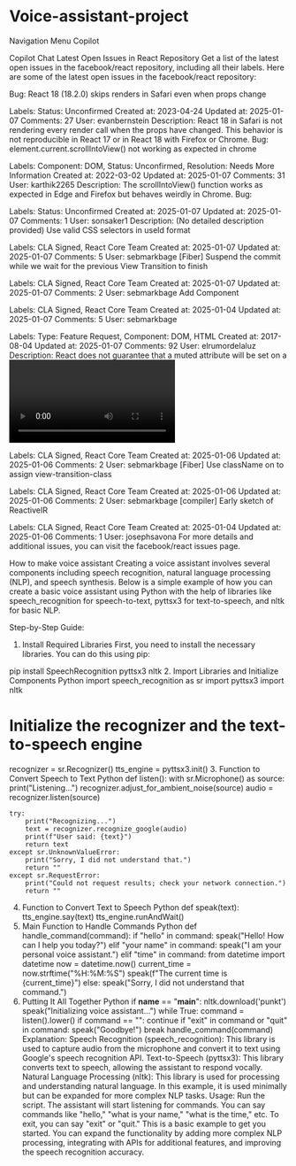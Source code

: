 # Voice-assistant-project


 
Navigation Menu
Copilot

Copilot Chat
Latest Open Issues in React Repository
Get a list of the latest open issues in the facebook/react repository, including all their labels.
Here are some of the latest open issues in the facebook/react repository:

Bug: React 18 (18.2.0) skips renders in Safari even when props change

Labels: Status: Unconfirmed
Created at: 2023-04-24
Updated at: 2025-01-07
Comments: 27
User: evanbernstein
Description: React 18 in Safari is not rendering every render call when the props have changed. This behavior is not reproducible in React 17 or in React 18 with Firefox or Chrome.
Bug: element.current.scrollIntoView() not working as expected in chrome

Labels: Component: DOM, Status: Unconfirmed, Resolution: Needs More Information
Created at: 2022-03-02
Updated at: 2025-01-07
Comments: 31
User: karthik2265
Description: The scrollIntoView() function works as expected in Edge and Firefox but behaves weirdly in Chrome.
Bug:

Labels: Status: Unconfirmed
Created at: 2025-01-07
Updated at: 2025-01-07
Comments: 1
User: sonsaker1
Description: (No detailed description provided)
Use valid CSS selectors in useId format

Labels: CLA Signed, React Core Team
Created at: 2025-01-07
Updated at: 2025-01-07
Comments: 5
User: sebmarkbage
[Fiber] Suspend the commit while we wait for the previous View Transition to finish

Labels: CLA Signed, React Core Team
Created at: 2025-01-07
Updated at: 2025-01-07
Comments: 2
User: sebmarkbage
Add Component

Labels: CLA Signed, React Core Team
Created at: 2025-01-04
Updated at: 2025-01-07
Comments: 5
User: sebmarkbage

Labels: Type: Feature Request, Component: DOM, HTML
Created at: 2017-08-04
Updated at: 2025-01-07
Comments: 92
User: elrumordelaluz
Description: React does not guarantee that a muted attribute will be set on a <video /> element when explicitly passed.
[Fiber] Require group="normal" on all ViewTransition components

Labels: CLA Signed, React Core Team
Created at: 2025-01-06
Updated at: 2025-01-06
Comments: 2
User: sebmarkbage
[Fiber] Use className on to assign view-transition-class

Labels: CLA Signed, React Core Team
Created at: 2025-01-06
Updated at: 2025-01-06
Comments: 2
User: sebmarkbage
[compiler] Early sketch of ReactiveIR

Labels: CLA Signed, React Core Team
Created at: 2025-01-04
Updated at: 2025-01-06
Comments: 1
User: josephsavona
For more details and additional issues, you can visit the facebook/react issues page.

How to make voice assistant
Creating a voice assistant involves several components including speech recognition, natural language processing (NLP), and speech synthesis. Below is a simple example of how you can create a basic voice assistant using Python with the help of libraries like speech_recognition for speech-to-text, pyttsx3 for text-to-speech, and nltk for basic NLP.

Step-by-Step Guide:
1. Install Required Libraries
First, you need to install the necessary libraries. You can do this using pip:

pip install SpeechRecognition pyttsx3 nltk
2. Import Libraries and Initialize Components
Python
import speech_recognition as sr
import pyttsx3
import nltk

# Initialize the recognizer and the text-to-speech engine
recognizer = sr.Recognizer()
tts_engine = pyttsx3.init()
3. Function to Convert Speech to Text
Python
def listen():
    with sr.Microphone() as source:
        print("Listening...")
        recognizer.adjust_for_ambient_noise(source)
        audio = recognizer.listen(source)

    try:
        print("Recognizing...")
        text = recognizer.recognize_google(audio)
        print(f"User said: {text}")
        return text
    except sr.UnknownValueError:
        print("Sorry, I did not understand that.")
        return ""
    except sr.RequestError:
        print("Could not request results; check your network connection.")
        return ""
4. Function to Convert Text to Speech
Python
def speak(text):
    tts_engine.say(text)
    tts_engine.runAndWait()
5. Main Function to Handle Commands
Python
def handle_command(command):
    if "hello" in command:
        speak("Hello! How can I help you today?")
    elif "your name" in command:
        speak("I am your personal voice assistant.")
    elif "time" in command:
        from datetime import datetime
        now = datetime.now()
        current_time = now.strftime("%H:%M:%S")
        speak(f"The current time is {current_time}")
    else:
        speak("Sorry, I did not understand that command.")
6. Putting It All Together
Python
if __name__ == "__main__":
    nltk.download('punkt')
    speak("Initializing voice assistant...")
    while True:
        command = listen().lower()
        if command == "":
            continue
        if "exit" in command or "quit" in command:
            speak("Goodbye!")
            break
        handle_command(command)
Explanation:
Speech Recognition (speech_recognition): This library is used to capture audio from the microphone and convert it to text using Google's speech recognition API.
Text-to-Speech (pyttsx3): This library converts text to speech, allowing the assistant to respond vocally.
Natural Language Processing (nltk): This library is used for processing and understanding natural language. In this example, it is used minimally but can be expanded for more complex NLP tasks.
Usage:
Run the script.
The assistant will start listening for commands.
You can say commands like "hello," "what is your name," "what is the time," etc.
To exit, you can say "exit" or "quit."
This is a basic example to get you started. You can expand the functionality by adding more complex NLP processing, integrating with APIs for additional features, and improving the speech recognition accuracy.
